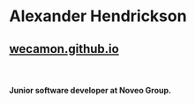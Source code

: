 # Alexander Hendrickson

## [wecamon.github.io](https://wecamon.github.io/)
<br>

#### Junior software developer at Noveo Group.
